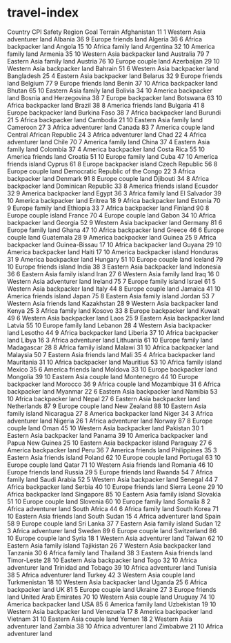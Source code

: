 # travel-index
Country	CPI	Safety	Region	Goal	Terrain
Afghanistan	11	1	Western Asia	adventurer	land
Albania	36	9	Europe	friends	land
Algeria	36	6	Africa	backpacker	land
Angola	15	10	Africa	family	land
Argentina	32	10	America	family	land
Armenia	35	10	Western Asia	backpacker	land
Australia	79	7	Eastern Asia	family	land
Austria	76	10	Europe	couple	land
Azerbaijan	29	10	Western Asia	backpacker	land
Bahrain	51	6	Western Asia	backpacker	land
Bangladesh	25	4	Eastern Asia	backpacker	land
Belarus	32	9	Europe	friends	land
Belgium	77	9	Europe	friends	land
Benin	37	10	Africa	backpacker	land
Bhutan	65	10	Eastern Asia	family	land
Bolivia	34	10	America	backpacker	land
Bosnia and Herzegovina	38	7	Europe	backpacker	land
Botswana	63	10	Africa	backpacker	land
Brazil	38	8	America	friends	land
Bulgaria	41	8	Europe	backpacker	land
Burkina Faso	38	7	Africa	backpacker	land
Burundi	21	5	Africa	backpacker	land
Cambodia	21	10	Eastern Asia	family	land
Cameroon	27	3	Africa	adventurer	land
Canada	83	7	America	couple	land
Central African Republic	24	3	Africa	adventurer	land
Chad	22	4	Africa	adventurer	land
Chile	70	7	America	family	land
China	37	4	Eastern Asia	family	land
Colombia	37	4	America	backpacker	land
Costa Rica	55	10	America	friends	land
Croatia	51	10	Europe	family	land
Cuba	47	10	America	friends	island
Cyprus	61	8	Europe	backpacker	island
Czech Republic	56	8	Europe	couple	land
Democratic Republic of the Congo	22	3	Africa	backpacker	land
Denmark	91	8	Europe	couple	land
Djibouti	34	8	Africa	backpacker	land
Dominican Republic	33	8	America	friends	island
Ecuador	32	9	America	backpacker	land
Egypt	36	3	Africa	family	land
El Salvador	39	10	America	backpacker	land
Eritrea	18	9	Africa	backpacker	land
Estonia	70	9	Europe	family	land
Ethiopia	33	7	Africa	backpacker	land
Finland	90	8	Europe	couple	island
France	70	4	Europe	couple	land
Gabon	34	10	Africa	backpacker	land
Georgia	52	9	Western Asia	backpacker	land
Germany	81	6	Europe	family	land
Ghana	47	10	Africa	backpacker	land
Greece	46	6	Europe	couple	land
Guatemala	28	9	America	backpacker	land
Guinea	25	9	Africa	backpacker	land
Guinea-Bissau	17	10	Africa	backpacker	land
Guyana	29	10	America	backpacker	land
Haiti	17	10	America	backpacker	island
Honduras	31	9	America	backpacker	land
Hungary	51	10	Europe	couple	land
Iceland	79	10	Europe	friends	island
India	38	3	Eastern Asia	backpacker	land
Indonesia	36	6	Eastern Asia	family	island
Iran	27	6	Western Asia	family	land
Iraq	16	0	Western Asia	adventurer	land
Ireland	75	7	Europe	family	island
Israel	61	5	Western Asia	backpacker	land
Italy	44	8	Europe	couple	land
Jamaica	41	10	America	friends	island
Japan	75	8	Eastern Asia	family	island
Jordan	53	7	Western Asia	friends	land
Kazakhstan	28	9	Western Asia	backpacker	land
Kenya	25	3	Africa	family	land
Kosovo	33	8	Europe	backpacker	land
Kuwait	49	6	Western Asia	backpacker	land
Laos	25	9	Eastern Asia	backpacker	land
Latvia	55	10	Europe	family	land
Lebanon	28	4	Western Asia	backpacker	land
Lesotho	44	9	Africa	backpacker	land
Liberia	37	10	Africa	backpacker	land
Libya	16	3	Africa	adventurer	land
Lithuania	61	10	Europe	family	land
Madagascar	28	8	Africa	family	island
Malawi	31	10	Africa	backpacker	land
Malaysia	50	7	Eastern Asia	friends	land
Mali	35	4	Africa	backpacker	land
Mauritania	31	10	Africa	backpacker	land
Mauritius	53	10	Africa	family	island
Mexico	35	6	America	friends	land
Moldova	33	10	Europe	backpacker	land
Mongolia	39	10	Eastern Asia	couple	land
Montenegro	44	10	Europe	backpacker	land
Morocco	36	9	Africa	couple	land
Mozambique	31	6	Africa	backpacker	land
Myanmar	22	6	Eastern Asia	backpacker	land
Namibia	53	10	Africa	backpacker	land
Nepal	27	6	Eastern Asia	backpacker	land
Netherlands	87	9	Europe	couple	land
New Zealand	88	10	Eastern Asia	family	island
Nicaragua	27	8	America	backpacker	land
Niger	34	3	Africa	adventurer	land
Nigeria	26	1	Africa	adventurer	land
Norway	87	8	Europe	couple	land
Oman	45	10	Western Asia	backpacker	land
Pakistan	30	1	Eastern Asia	backpacker	land
Panama	39	10	America	backpacker	land
Papua New Guinea	25	10	Eastern Asia	backpacker	island
Paraguay	27	6	America	backpacker	land
Peru	36	7	America	friends	land
Philippines	35	3	Eastern Asia	friends	island
Poland	62	10	Europe	couple	land
Portugal	63	10	Europe	couple	land
Qatar	71	10	Western Asia	friends	land
Romania	46	10	Europe	friends	land
Russia	29	5	Europe	friends	land
Rwanda	54	7	Africa	family	land
Saudi Arabia	52	5	Western Asia	backpacker	land
Senegal	44	7	Africa	backpacker	land
Serbia	40	10	Europe	friends	land
Sierra Leone	29	10	Africa	backpacker	land
Singapore	85	10	Eastern Asia	family	island
Slovakia	51	10	Europe	couple	land
Slovenia	60	10	Europe	family	land
Somalia	8	2	Africa	adventurer	land
South Africa	44	6	Africa	family	land
South Korea	71	10	Eastern Asia	friends	land
South Sudan	15	4	Africa	adventurer	land
Spain	58	9	Europe	couple	land
Sri Lanka	37	7	Eastern Asia	family	island
Sudan	12	3	Africa	adventurer	land
Sweden	89	6	Europe	couple	land
Switzerland	86	10	Europe	couple	land
Syria	18	1	Western Asia	adventurer	land
Taiwan	62	10	Eastern Asia	family	island
Tajikistan	26	7	Western Asia	backpacker	land
Tanzania	30	6	Africa	family	land
Thailand	38	3	Eastern Asia	friends	land
Timor-Leste	28	10	Eastern Asia	backpacker	land
Togo	32	10	Africa	adventurer	land
Trinidad and Tobago	39	10	Africa	adventurer	land
Tunisia	38	5	Africa	adventurer	land
Turkey	42	3	Western Asia	couple	land
Turkmenistan	18	10	Western Asia	backpacker	land
Uganda	25	6	Africa	backpacker	land
UK	81	5	Europe	couple	land
Ukraine	27	3	Europe	friends	land
United Arab Emirates	70	10	Western Asia	couple	land
Uruguay	74	10	America	backpacker	land
USA	85	6	America	family	land
Uzbekistan	19	10	Western Asia	backpacker	land
Venezuela	17	8	America	backpacker	land
Vietnam	31	10	Eastern Asia	couple	land
Yemen	18	2	Western Asia	adventurer	land
Zambia	38	10	Africa	adventurer	land
Zimbabwe	21	10	Africa	adventurer	land
